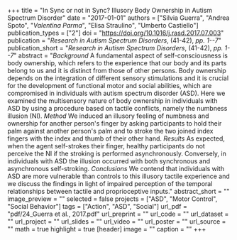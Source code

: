 +++
title = "In Sync or not in Sync? Illusory Body Ownership in Autism Spectrum Disorder"
date = "2017-01-01"
authors = ["Silvia Guerra", "Andrea Spoto", "_Valentina Parma_", "Elisa Straulino", "Umberto Castiello"]
publication_types = ["2"]
doi = "https://doi.org/10.1016/j.rasd.2017.07.003"
publication = "*Research in Autism Spectrum Disorders*, (41-42), _pp. 1--7_"
publication_short = "*Research in Autism Spectrum Disorders*, (41-42), _pp. 1--7_"
abstract = "_Background_ A fundamental aspect of self-consciousness is body ownership, which refers to the experience that our body and its parts belong to us and it is distinct from those of other persons. Body ownership depends on the integration of different sensory stimulations and it is crucial for the development of functional motor and social abilities, which are compromised in individuals with autism spectrum disorder (ASD). Here we examined the multisensory nature of body ownership in individuals with ASD by using a procedure based on tactile conflicts, namely the numbness illusion (NI). _Method_ We induced an illusory feeling of numbness and ownership for another person's finger by asking participants to hold their palm against another person's palm and to stroke the two joined index fingers with the index and thumb of their other hand. _Results_ As expected, when the agent self-strokes their finger, healthy participants do not perceive the NI if the stroking is performed asynchronously. Conversely, in individuals with ASD the illusion occurred with both synchronous and asynchronous self-stroking. _Conclusions_ We contend that individuals with ASD are more vulnerable than controls to this illusory tactile experience and we discuss the findings in light of impaired perception of the temporal relationships between tactile and proprioceptive inputs."
abstract_short = ""
image_preview = ""
selected = false
projects = ["ASD", "Motor Control", "Social Behavior"]
tags = ["Action", "ASD", "Social"]
url_pdf = "pdf/24_Guerra et al., 2017.pdf"
url_preprint = ""
url_code = ""
url_dataset = ""
url_project = ""
url_slides = ""
url_video = ""
url_poster = ""
url_source = ""
math = true
highlight = true
[header]
image = ""
caption = ""
+++
